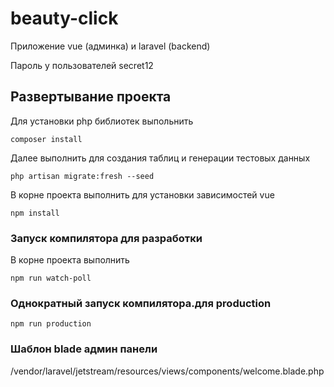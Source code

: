 # beauty-click

Приложение vue (админка) и laravel (backend)

Пароль у пользователей secret12

## Развертывание проекта
Для установки php библиотек выпольнить
``` 
composer install
```
Далее выполнить для создания таблиц и генерации тестовых данных
```
php artisan migrate:fresh --seed
```
В корне проекта выполнить для установки зависимостей vue
```
npm install
```

### Запуск компилятора для разработки
В корне проекта выполнить
```
npm run watch-poll
```

### Однократный запуск компилятора.для production
```
npm run production
```

### Шаблон blade админ панели
/vendor/laravel/jetstream/resources/views/components/welcome.blade.php
